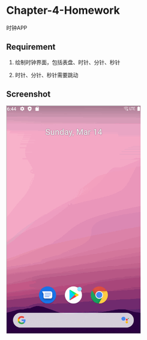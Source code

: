 # Chapter-4-Homework
   时钟APP

## Requirement

1. 绘制时钟界面，包括表盘、时针、分针、秒针

2. 时针、分针、秒针需要跳动

## Screenshot

   ![Hw](ReadMe.assets/Hw.gif)
